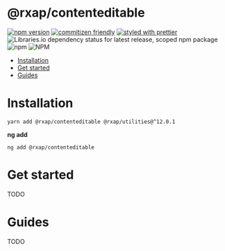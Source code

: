 @rxap/contenteditable
======

[![npm version](https://img.shields.io/npm/v/@rxap/contenteditable?style=flat-square)](https://www.npmjs.com/package/@rxap/contenteditable)
[![commitizen friendly](https://img.shields.io/badge/commitizen-friendly-brightgreen.svg?style=flat-square)](https://commitizen.github.io/cz-cli/)
[![styled with prettier](https://img.shields.io/badge/styled_with-prettier-ff69b4.svg?style=flat-square)](https://github.com/prettier/prettier)
![Libraries.io dependency status for latest release, scoped npm package](https://img.shields.io/librariesio/release/npm/@rxap/contenteditable)
![npm](https://img.shields.io/npm/dm/@rxap/contenteditable)
![NPM](https://img.shields.io/npm/l/@rxap/contenteditable)

>

- [Installation](#installation)
- [Get started](#get-started)
- [Guides](#guides)

# Installation

```
yarn add @rxap/contenteditable @rxap/utilities@^12.0.1 
```

**ng add**

```
ng add @rxap/contenteditable
```

# Get started

TODO

# Guides

TODO


